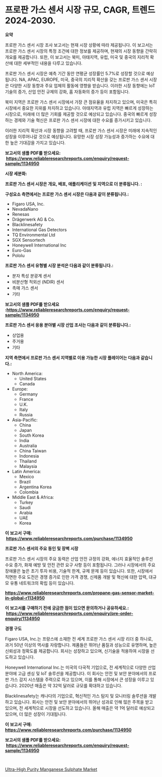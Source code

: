 <p><h1>프로판 가스 센서 시장 규모, CAGR, 트렌드 2024-2030.</h1></p><p><strong>요약</strong></p>
<p><p>프로판 가스 센서 시장 조사 보고서는 현재 시장 상황에 따라 제공됩니다. 이 보고서는 프로판 가스 센서 시장의 특정 조건에 대한 정보를 제공하며, 현재의 시장 동향을 간략히 개요를 제공합니다. 또한, 이 보고서는 북미, 아태지역, 유럽, 미국 및 중국의 지리적 확산에 대한 세부적인 내용을 다루고 있습니다.</p><p>프로판 가스 센서 시장은 예측 기간 동안 연평균 성장률인 5.7%로 성장할 것으로 예상됩니다. NA, APAC, EUROPE, 미국, 중국의 지리적 확산을 갖는 프로판 가스 센서 시장은 다양한 시장 동향과 주요 업체의 활동에 영향을 받습니다. 이러한 시장 동향에는 IoT 기술의 증가, 산업 안전 규제의 강화, 홈 자동화의 증가 등이 포함됩니다.</p><p>북미 지역은 프로판 가스 센서 시장에서 가장 큰 점유율을 차지하고 있으며, 미국은 특히 시장에서 중요한 지위를 차지하고 있습니다. 아태지역과 유럽 지역은 빠르게 성장하는 시장으로, 미래에 더 많은 기회를 제공할 것으로 예상되고 있습니다. 중국의 빠르게 성장하는 경제와 기술 혁신은 프로판 가스 센서 시장에 대한 수요를 증가시키고 있습니다.</p><p>이러한 지리적 확산과 시장 동향을 고려할 때, 프로판 가스 센서 시장은 미래에 지속적인 성장을 이루어나갈 것으로 예상됩니다. 유망한 시장 성장 가능성과 증가하는 수요에 대한 높은 기대감을 가지고 있습니다.</p></p>
<p><strong>보고서의 샘플 PDF를 받으세요: &nbsp;<a href="https://www.reliableresearchreports.com/enquiry/request-sample/1134950">https://www.reliableresearchreports.com/enquiry/request-sample/1134950</a></strong></p>
<p><strong>시장 세분화:</strong></p>
<p><strong> 프로판 가스 센서 시장은 개요, 배포, 애플리케이션 및 지역으로 더 분류됩니다. :</strong></p>
<p><strong>구성요소 측면에서는 프로판 가스 센서 시장은 다음과 같이 분류됩니다.:</strong></p>
<p><ul><li>Figaro USA, Inc.</li><li>NevadaNano</li><li>Renesas</li><li>Drägerwerk AG & Co.</li><li>Blacklinesafety</li><li>International Gas Detectors</li><li>TQ Environmental Ltd</li><li>SGX Sensortech</li><li>Honeywell International Inc</li><li>Euro-Gas</li><li>Pololu</li></ul></p>
<p><strong> 프로판 가스 센서 유형별 시장 분석은 다음과 같이 분류됩니다.:</strong></p>
<p><ul><li>분자 특성 분광계 센서</li><li>비분산형 적외선 (NDIR) 센서</li><li>촉매 가스 센서</li><li>기타</li></ul></p>
<p><strong>보고서의 샘플 PDF를 받으세요 :<a href="https://www.reliableresearchreports.com/enquiry/request-sample/1134950">https://www.reliableresearchreports.com/enquiry/request-sample/1134950</a></strong></p>
<p><strong> 프로판 가스 센서 응용 분야별 시장 산업 조사는 다음과 같이 분류됩니다.:</strong></p>
<p><ul><li>상업용</li><li>주거용</li><li>기타</li></ul></p>
<p><strong>지역 측면에서 프로판 가스 센서 지역별로 이용 가능한 시장 플레이어는 다음과 같습니다.:</strong></p>
<p><ul>
    <li>
        North America:
        <ul>
            <li>United States</li>
            <li>Canada</li>
        </ul>
    </li>
    <li>
        Europe:
        <ul>
            <li>Germany</li>
            <li>France</li>
            <li>U.K.</li>
            <li>Italy</li>
            <li>Russia</li>
        </ul>
    </li>
    <li>
        Asia-Pacific:
        <ul>
            <li>China</li>
            <li>Japan</li>
            <li>South Korea</li>
            <li>India</li>
            <li>Australia</li>
            <li>China Taiwan</li>
            <li>Indonesia</li>
            <li>Thailand</li>
            <li>Malaysia</li>
        </ul>
    </li>
    <li>
        Latin America:
        <ul>
            <li>Mexico</li>
            <li>Brazil</li>
            <li>Argentina Korea</li>
            <li>Colombia</li>
        </ul>
    </li>
    <li>
        Middle East & Africa:
        <ul>
            <li>Turkey</li>
            <li>Saudi</li>
            <li>Arabia</li>
            <li>UAE</li>
            <li>Korea</li>
        </ul>
    </li>
    </ul></p>
<p><strong>이 보고서 구매: &nbsp;<a href="https://www.reliableresearchreports.com/purchase/1134950">https://www.reliableresearchreports.com/purchase/1134950</a></strong></p>
<p><strong>프로판 가스 센서의 주요 동인 및 장벽 시장</strong></p>
<p><p>프로판 가스 센서 시장의 주요 동력은 산업 안전 규정의 강화, 에너지 효율적인 솔루션 수요 증가, 화재 예방 및 안전 관련 요구 사항 등이 포함됩니다. 그러나 시장에서의 주요 장애물은 높은 초기 투자 비용, 기술적 한계, 규제 문제 등이 있습니다. 또한, 시장에서 직면한 주요 도전은 경쟁 증가로 인한 가격 경쟁, 신제품 개발 및 혁신에 대한 압력, 대규모 유통 네트워크의 확립 등이 있습니다.</p></p>
<p><strong><a href="https://www.reliableresearchreports.com/propane-gas-sensor-market-in-global-r1134950">https://www.reliableresearchreports.com/propane-gas-sensor-market-in-global-r1134950</a></strong></p>
<p><strong>이 보고서를 구매하기 전에 궁금한 점이 있으면 문의하거나 공유하세요.: &nbsp;<a href="https://www.reliableresearchreports.com/enquiry/pre-order-enquiry/1134950">https://www.reliableresearchreports.com/enquiry/pre-order-enquiry/1134950</a></strong></p>
<p><strong>경쟁 구도</strong></p>
<p><p>Figaro USA, Inc.는 프랑스에 소재한 전 세계 프로판 가스 센서 시장 리더 중 하나로, 과거 50년 이상의 역사를 자랑합니다. 제품들은 뛰어난 품질과 성능으로 유명하며, 높은 신뢰성과 정확도를 제공합니다. 회사는 성장하고 있으며, 신기술을 적용하여 시장을 선도하고 있습니다.</p><p>Honeywell International Inc.는 미국의 다국적 기업으로, 전 세계적으로 다양한 산업 분야에 고급 센싱 및 IoT 솔루션을 제공합니다. 이 회사는 안전 및 보안 분야에서의 프로판 가스 감지 시스템을 주력으로 하고 있으며, 이를 통해 시장에서 큰 성장을 이루고 있습니다. 2020년 매출은 약 32억 달러로 규모를 확대하고 있습니다.</p><p>Blacklinesafety는 캐나다의 기업으로, 혁신적인 가스 탐지 및 모니터링 솔루션을 개발하고 있습니다. 회사는 안전 및 보안 분야에서의 뛰어난 성과로 인해 많은 주목을 받고 있으며, 전 세계적으로 시장을 선도하고 있습니다. 올해 매출은 약 1억 달러로 예상되고 있으며, 더 많은 성장이 기대됩니다.</p></p>
<p><strong>이 보고서 구매: &nbsp; <a href="https://www.reliableresearchreports.com/purchase/1134950">https://www.reliableresearchreports.com/purchase/1134950</a></strong></p>
<p><strong>보고서의 샘플 PDF를 받으세요: &nbsp;<a href="https://www.reliableresearchreports.com/enquiry/request-sample/1134950">https://www.reliableresearchreports.com/enquiry/request-sample/1134950</a></strong><strong></strong></p>
<p>&nbsp;</p>
<p><p><a href="https://changeable-paste-463.notion.site/Ultra-High-Purity-Manganese-Sulphate-Market-Size-CAGR-Trends-2024-2030-8fd383fe160a48b4bcb3aa6f14661566">Ultra-High Purity Manganese Sulphate Market</a></p></p>